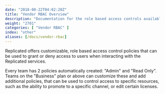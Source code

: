 ```yaml
---
date: "2018-08-22T04:02:20Z"
title: "Vendor RBAC Overview"
description: "Documentation for the role based access controls available in Replicated."
weight: "2701"
categories: [ "Vendor RBAC" ]
index: "other"
aliases: [/docs/vendor-rbac]
---
```


Replicated offers customizable, role based access control policies that can be used to grant or deny access to users when interacting with the Replicated services.

Every team has 2 policies automatically created: "Admin" and "Read Only". Teams on the "Business" plan or above can customize these and add additional policies, that can be used to control access to specific resources, such as the ability to promote to a specific channel, or edit certain licenses.
